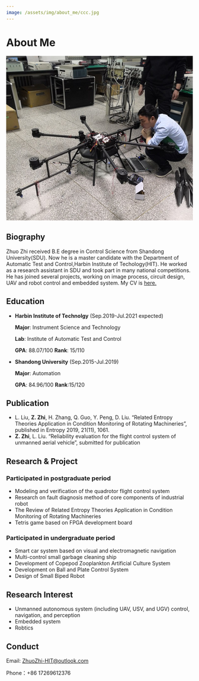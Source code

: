 ```yaml
---
image: /assets/img/about_me/ccc.jpg
---
```


# About Me
![myself](/assets/img/about_me/ccc.jpg)
## Biography
Zhuo Zhi received B.E degree in Control Science from Shandong University(SDU). Now he is a master candidate with the Department of Automatic Test and Control,Harbin Institute of Techology(HIT). He worked as a research assistant in SDU and took part in many national competitions. He has joined several projects, working on image process, circuit design, UAV and robot control and embedded system. My CV is [here.](https://github.com/ZhuoZhi-HIT/myself/blob/master/assets/img/CV.pdf)
## Education
* **Harbin Institute of Technolgy** (Sep.2019-Jul.2021 expected)

    **Major**: Instrument Science and Technology
	
    **Lab**: Institute of Automatic Test and Control
	
    **GPA**: 88.07/100 **Rank**: 15/110
* **Shandong University** (Sep.2015-Jul.2019)

    **Major**: Automation
	
    **GPA**: 84.96/100 **Rank**:15/120
## Publication
* L. Liu, **Z. Zhi**, H. Zhang, Q. Guo, Y. Peng, D. Liu. “Related Entropy Theories Application in Condition Monitoring of Rotating Machineries”, published in Entropy 2019, 21(11), 1061.
* **Z. Zhi**, L. Liu. “Reliability evaluation for the flight control system of unmanned aerial vehicle”, submitted for publication

## Research & Project
###  Participated in postgraduate period
* Modeling and verification of the quadrotor flight control system
* Research on fault diagnosis method of core components of industrial robot
* The Review of Related Entropy Theories Application in Condition Monitoring of Rotating Machineries
* Tetris game based on FPGA development board

###  Participated in undergraduate period
* Smart car system based on visual and electromagnetic navigation
* Multi-control small garbage cleaning ship
* Development of Copepod Zooplankton Artificial Culture System
* Development on Ball and Plate Control System
* Design of Small Biped Robot

## Research Interest
* Unmanned autonomous system (including UAV, USV, and UGV) control,  navigation, and perception
* Embedded system
* Robtics 

## Conduct
Email: ZhuoZhi-HIT@outlook.com

Phone：+86 17269612376